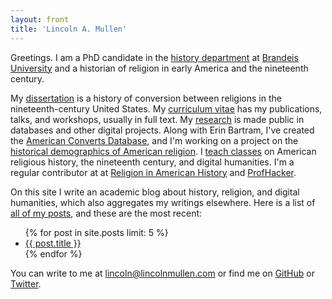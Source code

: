 ```yaml
---
layout: front
title: 'Lincoln A. Mullen'
---
```


Greetings. I am a PhD candidate in the [history department][] at
[Brandeis University][] and a historian of religion in early America and
the nineteenth century.

My [dissertation][] is a history of conversion between religions in the
nineteenth-century United States. My [curriculum vitae][] has my
publications, talks, and workshops, usually in full text. My
[research][] is made public in databases and other digital projects.
Along with Erin Bartram, I've created the [American Converts
Database][], and I'm working on a project on the [historical
demographics of American religion][]. I [teach classes][] on American
religious history, the nineteenth century, and digital humanities. I'm a
regular contributor at at [Religion in American History][] and
[ProfHacker][].

On this site I write an academic blog about history, religion, and
digital humanities, which also aggregates my writings elsewhere. Here is
a list of [all of my posts][], and these are the most recent:

<ul class="posts">
{% for post in site.posts limit: 5 %}
<li>
<a href="{{ post.url }}">{{ post.title }}</a>
</li>
{% endfor %}
</ul>

You can write to me at <lincoln@lincolnmullen.com> or find me on
[GitHub][] or [Twitter][].

  [history department]: http://www.brandeis.edu/departments/history/
  [Brandeis University]: http://www.brandeis.edu
  [dissertation]: /research/#dissertation
  [curriculum vitae]: /cv/
  [research]: /research/
  [American Converts Database]: http://americanconverts.org
  [historical demographics of American religion]: https://github.com/lmullen/demographics-religion
  [teach classes]: /teaching/
  [Religion in American History]: http://usreligion.blogspot.com/
  [ProfHacker]: http://chronicle.com/blogs/profhacker/
  [all of my posts]: /blog/
  [GitHub]: http://github.com/lmullen
  [Twitter]: http://twitter.com/lincolnmullen
